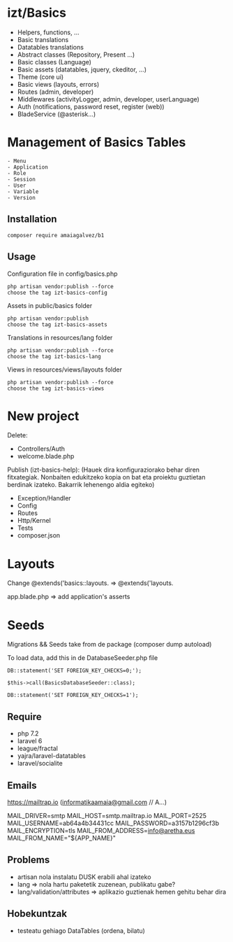# izt/Basics

- Helpers, functions, ...
- Basic translations
- Datatables translations
- Abstract classes (Repository, Present ...)
- Basic classes (Language)
- Basic assets (datatables, jquery, ckeditor, ...)
- Theme (core ui)
- Basic views (layouts, errors)
- Routes (admin, developer)
- Middlewares (activityLogger, admin, developer, userLanguage)
- Auth (notifications, password reset, register (web))
- BladeService (@asterisk...)

Management of Basics Tables
===========================
    - Menu
    - Application    
    - Role
    - Session
    - User
    - Variable
    - Version
    
## Installation

```
composer require amaiagalvez/b1
```

## Usage

Configuration file in config/basics.php

```
php artisan vendor:publish --force   
choose the tag izt-basics-config
```

Assets in public/basics folder
```
php artisan vendor:publish   
choose the tag izt-basics-assets
```

Translations in resources/lang folder 
```
php artisan vendor:publish --force   
choose the tag izt-basics-lang
```
Views in resources/views/layouts folder
```
php artisan vendor:publish --force   
choose the tag izt-basics-views
```

New project 
===========

Delete:
- Controllers/Auth
- welcome.blade.php

Publish (izt-basics-help):
(Hauek dira konfiguraziorako behar diren fitxategiak. Nonbaiten edukitzeko kopia on bat eta proiektu guztietan berdinak izateko. Bakarrik lehenengo aldia egiteko)
- Exception/Handler
- Config
- Routes
- Http/Kernel
- Tests
- composer.json

Layouts 
=======

Change @extends('basics::layouts. => @extends('layouts.

app.blade.php => add application's asserts

Seeds 
=====
Migrations && Seeds take from de package (composer dump autoload)

To load data, add this in de DatabaseSeeder.php file
```
DB::statement('SET FOREIGN_KEY_CHECKS=0;');

$this->call(BasicsDatabaseSeeder::class);

DB::statement('SET FOREIGN_KEY_CHECKS=1');

```     
     
## Require

- php 7.2
- laravel 6
- league/fractal
- yajra/laravel-datatables
- laravel/socialite

## Emails 

https://mailtrap.io (informatikaamaia@gmail.com // A...)

MAIL_DRIVER=smtp
MAIL_HOST=smtp.mailtrap.io
MAIL_PORT=2525
MAIL_USERNAME=ab64a4b34431cc
MAIL_PASSWORD=a3157b1296cf3b
MAIL_ENCRYPTION=tls
MAIL_FROM_ADDRESS=info@aretha.eus
MAIL_FROM_NAME="${APP_NAME}"

## Problems
 
- artisan nola instalatu DUSK erabili ahal izateko    
- lang => nola hartu paketetik zuzenean, publikatu gabe?
- lang/validation/attributes => aplikazio guztienak hemen gehitu behar dira

## Hobekuntzak
- testeatu gehiago DataTables (ordena, bilatu)

